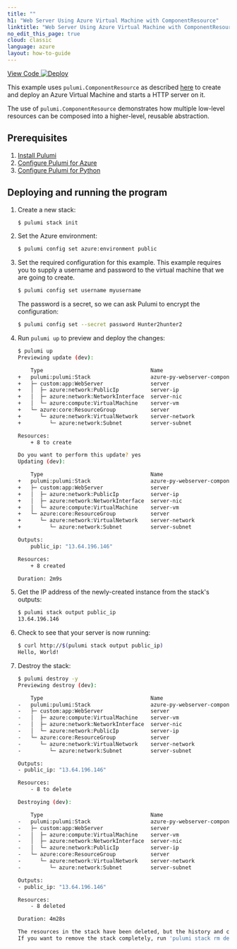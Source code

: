 ```yaml
---
title: ""
h1: "Web Server Using Azure Virtual Machine with ComponentResource"
linktitle: "Web Server Using Azure Virtual Machine with ComponentResource"
no_edit_this_page: true
cloud: classic
language: azure
layout: how-to-guide
---
```


<!-- WARNING: this page was generated by a tool. Do not edit it by hand. -->
<!-- To change it, please see https://github.com/pulumi/docs/tree/master/tools/mktutorial. -->

<p class="mb-4 flex">
    <a class="flex flex-wrap items-center rounded text-xs text-white bg-blue-600 border-2 border-blue-600 px-2 mr-2 whitespace-no-wrap hover:text-white" style="height: 32px" href="https://github.com/pulumi/examples/tree/master/classic-azure-py-webserver-component" target="_blank">
        <span><i class="fab fa-github pr-2"></i> View Code</span>
    </a>
    <a href="https://app.pulumi.com/new?template=https://github.com/pulumi/examples/tree/master/classic-azure-py-webserver-component" target="_blank">
        <img src="https://get.pulumi.com/new/button.svg" alt="Deploy">
    </a>
</p>


This example uses `pulumi.ComponentResource` as described [here](https://www.pulumi.com/docs/intro/concepts/resources/#components) 
to create and deploy an Azure Virtual Machine and starts a HTTP server on it.

The use of `pulumi.ComponentResource` demonstrates how multiple low-level resources 
can be composed into a higher-level, reusable abstraction.

## Prerequisites

1. [Install Pulumi](https://www.pulumi.com/docs/get-started/install/)
1. [Configure Pulumi for Azure](https://www.pulumi.com/docs/intro/cloud-providers/azure/setup/)
1. [Configure Pulumi for Python](https://www.pulumi.com/docs/intro/languages/python/)

## Deploying and running the program

1. Create a new stack:

    ```bash
    $ pulumi stack init
    ```

1. Set the Azure environment:

    ```bash
    $ pulumi config set azure:environment public
    ```

1. Set the required configuration for this example. This example requires you to supply a username and password to
the virtual machine that we are going to create.

    ```bash
    $ pulumi config set username myusername
    ```

    The password is a secret, so we can ask Pulumi to encrypt the configuration:

    ```bash
    $ pulumi config set --secret password Hunter2hunter2
    ```

1. Run `pulumi up` to preview and deploy the changes:

    ```bash
    $ pulumi up
    Previewing update (dev):

        Type                                  Name                              Plan
    +   pulumi:pulumi:Stack                   azure-py-webserver-component-dev  create
    +   ├─ custom:app:WebServer               server                            create
    +   │  ├─ azure:network:PublicIp          server-ip                         create
    +   │  ├─ azure:network:NetworkInterface  server-nic                        create
    +   │  └─ azure:compute:VirtualMachine    server-vm                         create
    +   └─ azure:core:ResourceGroup           server                            create
    +      └─ azure:network:VirtualNetwork    server-network                    create
    +         └─ azure:network:Subnet         server-subnet                     create

    Resources:
        + 8 to create

    Do you want to perform this update? yes
    Updating (dev):

        Type                                  Name                              Status
    +   pulumi:pulumi:Stack                   azure-py-webserver-component-dev  created
    +   ├─ custom:app:WebServer               server                            created
    +   │  ├─ azure:network:PublicIp          server-ip                         created
    +   │  ├─ azure:network:NetworkInterface  server-nic                        created
    +   │  └─ azure:compute:VirtualMachine    server-vm                         created
    +   └─ azure:core:ResourceGroup           server                            created
    +      └─ azure:network:VirtualNetwork    server-network                    created
    +         └─ azure:network:Subnet         server-subnet                     created

    Outputs:
        public_ip: "13.64.196.146"

    Resources:
        + 8 created

    Duration: 2m9s
    ```

1. Get the IP address of the newly-created instance from the stack's outputs: 

    ```bash
    $ pulumi stack output public_ip
    13.64.196.146
    ```

1. Check to see that your server is now running:

    ```bash
    $ curl http://$(pulumi stack output public_ip)
    Hello, World!
    ```

1. Destroy the stack:

    ```bash
    $ pulumi destroy -y
    Previewing destroy (dev):

        Type                                  Name                              Plan
    -   pulumi:pulumi:Stack                   azure-py-webserver-component-dev  delete
    -   ├─ custom:app:WebServer               server                            delete
    -   │  ├─ azure:compute:VirtualMachine    server-vm                         delete
    -   │  ├─ azure:network:NetworkInterface  server-nic                        delete
    -   │  └─ azure:network:PublicIp          server-ip                         delete
    -   └─ azure:core:ResourceGroup           server                            delete
    -      └─ azure:network:VirtualNetwork    server-network                    delete
    -         └─ azure:network:Subnet         server-subnet                     delete

    Outputs:
    - public_ip: "13.64.196.146"

    Resources:
        - 8 to delete

    Destroying (dev):

        Type                                  Name                              Status
    -   pulumi:pulumi:Stack                   azure-py-webserver-component-dev  deleted
    -   ├─ custom:app:WebServer               server                            deleted
    -   │  ├─ azure:compute:VirtualMachine    server-vm                         deleted
    -   │  ├─ azure:network:NetworkInterface  server-nic                        deleted
    -   │  └─ azure:network:PublicIp          server-ip                         deleted
    -   └─ azure:core:ResourceGroup           server                            deleted
    -      └─ azure:network:VirtualNetwork    server-network                    deleted
    -         └─ azure:network:Subnet         server-subnet                     deleted

    Outputs:
    - public_ip: "13.64.196.146"

    Resources:
        - 8 deleted

    Duration: 4m28s

    The resources in the stack have been deleted, but the history and configuration associated with the stack are still maintained.
    If you want to remove the stack completely, run 'pulumi stack rm dev'.
    ```

